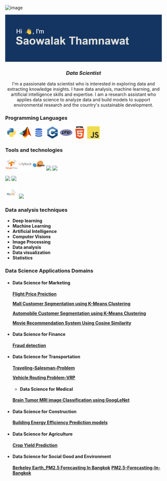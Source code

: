 ![image](https://github.com/tanriders/tanriders/assets/30671829/840f381a-88dd-4d74-b807-fbccefb3c932)<p align="center">
 <img src="https://github.com/tanriders/tanriders/blob/main/header.png" />
</p>
<h3 align="center"><i>Data Scientist</i></h3>

<div align="center">

I'm a passionate data scientist who is interested in exploring data and extracting knowledge insights. I have data analysis, machine learning, and artificial intelligence skills and expertise. I am a research assistant who applies data science to analyze data and build models to support environmental research and the country's sustainable development.
</div>


### Programming Languages
<code><img height="40" src="https://raw.githubusercontent.com/github/explore/80688e429a7d4ef2fca1e82350fe8e3517d3494d/topics/python/python.png"></code>
<code><img height="40" src="https://raw.githubusercontent.com/github/explore/80688e429a7d4ef2fca1e82350fe8e3517d3494d/topics/matlab/matlab.png"></code>
<code><img height="40" src="https://raw.githubusercontent.com/github/explore/80688e429a7d4ef2fca1e82350fe8e3517d3494d/topics/sql/sql.png"></code>
<code><img height="40" src="https://raw.githubusercontent.com/github/explore/80688e429a7d4ef2fca1e82350fe8e3517d3494d/topics/cpp/cpp.png"></code>
<code><img height="40" src="https://raw.githubusercontent.com/github/explore/80688e429a7d4ef2fca1e82350fe8e3517d3494d/topics/php/php.png"></code>
<code><img height="40" src="https://raw.githubusercontent.com/github/explore/80688e429a7d4ef2fca1e82350fe8e3517d3494d/topics/html/html.png"></code>
<code><img height="40" src="https://raw.githubusercontent.com/github/explore/80688e429a7d4ef2fca1e82350fe8e3517d3494d/topics/javascript/javascript.png"></code>

### Tools and technologies
<code><img height="40" src="https://raw.githubusercontent.com/github/explore/80688e429a7d4ef2fca1e82350fe8e3517d3494d/topics/tensorflow/tensorflow.png"></code>
<code><img height="40" src="https://raw.githubusercontent.com/github/explore/224672533a7f836ad6bf142e4dee61217cfc100e/topics/pytorch/pytorch.png"></code>
<code><img height="40" src="https://raw.githubusercontent.com/github/explore/224672533a7f836ad6bf142e4dee61217cfc100e/topics/scikit-learn/scikit-learn.png"></code>
<code><img height="40" src="https://camo.githubusercontent.com/981d48e57e23a4907cebc4eb481799b5882595ea978261f22a3e131dcd6ebee6/68747470733a2f2f70616e6461732e7079646174612e6f72672f7374617469632f696d672f70616e6461732e737667"></code>
<code><img height="40" src="https://upload.wikimedia.org/wikipedia/commons/thumb/0/01/Created_with_Matplotlib-logo.svg/2048px-Created_with_Matplotlib-logo.svg.png"></code>

<code><img height="40" src="https://repository-images.githubusercontent.com/562779208/721b128d-af04-4933-8d77-56c17418bf1f"></code> 
<code><img height="40" src="https://www.svgrepo.com/show/354012/looker-icon.svg"></code> 

<code><img height="40" src="https://raw.githubusercontent.com/github/explore/80688e429a7d4ef2fca1e82350fe8e3517d3494d/topics/mysql/mysql.png"></code> 
<code><img height="40" src="https://upload.wikimedia.org/wikipedia/commons/thumb/7/73/Microsoft_Excel_2013-2019_logo.svg/1085px-Microsoft_Excel_2013-2019_logo.svg.png"></code> 

### Data analysis techniques
- **Deep learning** 
- **Machine Learning**
- **Artificial Intelligence** 
- **Computer Visions** 
- **Image Processing**
- **Data analysis** 
- **Data visualization** 
- **Statistics** 

### Data Science Applications Domains
* #### Data Science for Marketing
  **[Flight Price Preiction](https://github.com/tanriders/Flight_Price_Preiction/blob/main/DS_Marketing_Flight_Price_Prediction__LinearRegression.ipynb)**
  
  **[Mall Customer Segmentation using K-Means Clustering](https://github.com/tanriders/customer-segmentation-k-means/blob/main/DS_Marketing_customer_segmentation_k_means.ipynb)**
  
  **[Automobile Customer Segmentation using K-Means Clustering](https://github.com/tanriders/Automobile-Customer-Segmentation/blob/main/DS_Marketing_Automobile_Customer_Segmentation.ipynb)**
  
  **[Movie Recommendation System Using Cosine Similarity](https://github.com/tanriders/Recommend_movies/blob/main/DS_Marketing_Recommend_movies.ipynb)**

* #### Data Science for Finance
  **[Fraud detection](https://github.com/tanriders/Fraud_Detection_AutoEncoder/blob/main/DS_Finance_Fraud_Detection_AutoEncoder.ipynb)**
  
* #### Data Science for Transportation
  **[Traveling-Salesman-Problem](https://github.com/tanriders/Traveling-Salesman-Problem/blob/main/DS_Transportation_TSP.ipynb)**
  
  **[Vehicle Routing Problem-VRP](https://github.com/tanriders/Vehicle-Routing-Problem-VRP-/blob/main/DS_Transportation_VRP.ipynb)**

  * #### Data Science for Medical
  **[Brain Tumor MRI image Classification using GoogLeNet](https://github.com/tanriders/Medical_Brain-Tumor-MRI-Classification-GoogLeNet/blob/main/DS_Medical_Brain_Tumor_MRI_Classification_GoogLeNet.ipynb)**


* #### Data Science for Construction
  **[Building Energy Efficiency Prediction models](https://github.com/tanriders/Construction_Building-Energy-Prediction-models/blob/main/DS_Construction_Building_Energy_Prediction_models.ipynb)**
  
* #### Data Science for Agriculture
  **[Crop Yield Prediction](https://github.com/tanriders/Agriculture-Crop-Yield-Prediction/blob/main/DS_Agriculture_Crop_Yield_Prediction.ipynb)**

* #### Data Science for Social Good and Environment
  **[Berkeley Earth_PM2.5 Forecasting In Bangkok](https://github.com/tanriders/Berkeley-Earth_PM2.5-Forecasting-In-Bangkok/blob/main/Berkeley_Earth_PM2_5_Forecasting_In_Bangkok.ipynb)**
  **[PM2.5-Forecasting-In-Bangkok](https://github.com/tanriders/PM2.5-Forecasting-In-Bangkok/blob/main/Air4thai_PM2_5_Forecasting_In_Bangkok.ipynb)**

  
   
